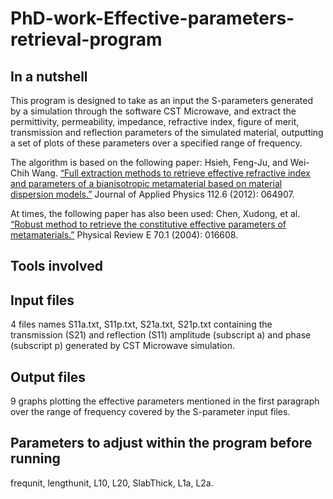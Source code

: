 # PhD-work-Effective-parameters-retrieval-program

## In a nutshell
This program is designed to take as an input the S-parameters generated by a simulation through the software CST Microwave, and extract the permittivity, permeability, impedance, refractive index, figure of merit, transmission and reflection parameters of the simulated material, outputting a set of plots of these parameters over a specified range of frequency.

The algorithm is based on the following paper:
Hsieh, Feng-Ju, and Wei-Chih Wang. [“Full extraction methods to retrieve effective refractive index and parameters of a bianisotropic metamaterial based on material dispersion models.”](https://aip.scitation.org/doi/full/10.1063/1.4752753?casa_token=xHGlMD94FbIAAAAA:YY1Ut2BzOVvrJ2qaQ4nMWqiqxmrBD1l0O9t8Xw53Yyu23K_guoP_HquBqAJgzXakLQQ6yrj8ZQE) Journal of Applied Physics 112.6 (2012): 064907.

At times, the following paper has also been used:
Chen, Xudong, et al. [“Robust method to retrieve the constitutive effective parameters of metamaterials.”](https://journals.aps.org/pre/pdf/10.1103/PhysRevE.70.016608?casa_token=wiemJYko8UIAAAAA%3AUivAP2Ai1PFI3QWCJXhM4SQNVA4Jrnw00TD1ZYq_kmcPPaWSWoHZg30TKz7d2ue_n-eBoHKt-Hiz_g) Physical Review E 70.1 (2004): 016608.

## Tools involved

## Input files
4 files names S11a.txt, S11p.txt, S21a.txt, S21p.txt containing the transmission (S21) and reflection (S11) amplitude (subscript a) and phase (subscript p) generated by CST Microwave simulation.

## Output files
9 graphs plotting the effective parameters mentioned in the first paragraph over the range of frequency covered by the S-parameter input files.

## Parameters to adjust within the program before running
frequnit, lengthunit, L10, L20, SlabThick, L1a, L2a.
